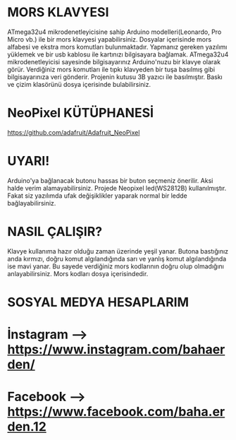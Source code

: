 # MORS KLAVYESI
ATmega32u4 mikrodenetleyicisine sahip Arduino modelleri(Leonardo, Pro Micro vb.) ile bir mors klavyesi yapabilirsiniz. Dosyalar içerisinde mors alfabesi ve ekstra mors komutları bulunmaktadır. Yapmanız gereken yazılımı yüklemek ve bir usb kablosu ile kartınızı bilgisayara bağlamak. ATmega32u4 mikrodenetleyicisi sayesinde bilgisayarınız Arduino'nuzu bir klavye olarak görür. Verdiğiniz mors komutları ile tıpkı klavyeden bir tuşa basılmış gibi bilgisayarınıza veri gönderir. Projenin kutusu 3B yazıcı ile basılmıştır. Baskı ve çizim klasörünü dosya içerisinde bulabilirsiniz.  

# NeoPixel KÜTÜPHANESİ
https://github.com/adafruit/Adafruit_NeoPixel

# UYARI!
Arduino'ya bağlanacak butonu hassas bir buton seçmeniz önerilir. Aksi halde verim alamayabilirsiniz. Projede Neopixel led(WS2812B) kullanılmıştır. Fakat siz yazılımda ufak değişiklikler yaparak normal bir ledde bağlayabilirsiniz.

# NASIL ÇALIŞIR?
Klavye kullanıma hazır olduğu zaman üzerinde yeşil yanar. Butona bastığınız anda kırmızı, doğru komut algılandığında sarı ve yanlış komut algılandığında ise mavi yanar. Bu sayede verdiğiniz mors kodlarının doğru olup olmadığını anlayabilirsiniz. Mors kodları dosya içerisindedir.

# SOSYAL MEDYA HESAPLARIM
# İnstagram --> https://www.instagram.com/bahaerden/
# Facebook --> https://www.facebook.com/baha.erden.12
